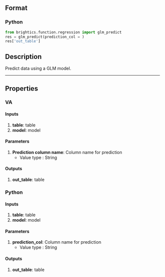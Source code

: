 ## Format
### Python
```python
from brightics.function.regression import glm_predict
res = glm_predict(prediction_col = )
res['out_table']
```

## Description
Predict data using a GLM model.

---

## Properties
### VA
#### Inputs
1. **table**: table
2. **model**: model

#### Parameters
1. **Prediction column name**: Column name for prediction
   - Value type : String

#### Outputs
1. **out_table**: table

### Python
#### Inputs
1. **table**: table
2. **model**: model

#### Parameters
1. **prediction_col**: Column name for prediction
   - Value type : String

#### Outputs
1. **out_table**: table

